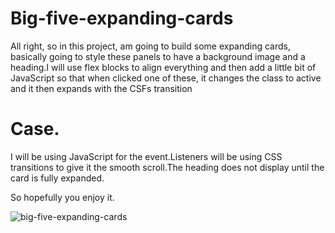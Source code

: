 # Big-five-expanding-cards
All right, so in this project, am going to build some expanding cards, basically going to style these panels to have a background image and a heading.I will use flex blocks to align everything and then add a little bit of JavaScript so that when clicked one of these, it changes the class to active and it then expands with the CSFs transition

# Case.

I will be using JavaScript for the event.Listeners will be using CSS transitions to give it the smooth scroll.The heading does not display until the card is fully expanded.
&nbsp;&nbsp;&nbsp;

So hopefully you enjoy it.


![big-five-expanding-cards](https://github.com/Skullomanic84/Big-five-expanding-cards/blob/master/African%20Big%205.gif)
